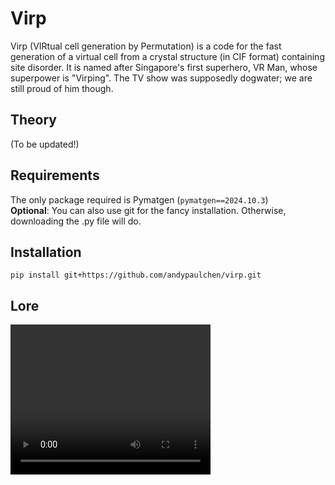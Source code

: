 # Virp
 Virp (VIRtual cell generation by Permutation) is a code for the fast generation of a virtual cell from a crystal structure (in CIF format) containing site disorder. It is named after Singapore's first superhero, VR Man, whose superpower is "Virping". The TV show was supposedly dogwater; we are still proud of him though.

 ## Theory
 (To be updated!)

 ## Requirements
 The only package required is Pymatgen (`pymatgen==2024.10.3`)<br>
 __Optional__: You can also use git for the fancy installation. Otherwise, downloading the .py file will do.

 ## Installation
 `pip install git+https://github.com/andypaulchen/virp.git`

 ## Lore
<video src="vrman.mp4" width="320" height="240" controls></video>
 
